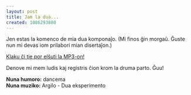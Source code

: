```yaml
---
layout: post
title: Jam la dua...
created: 1086293880
---
```

Jen estas la komenco de mia dua komponaĵo.  (Mi finos ĝin morgaŭ.  Ĝuste nun mi devas iom prilabori mian disertaĵon.)

[Klaku ĉi tie por elŝuti la MP3-on!](/files/Argilo%20-%20Dua%20eksperimento.mp3)

Denove mi mem ludis kaj registris ĉion krom la druma parto.  Ĝuu!

**Nuna humoro:** dancema  
**Nuna muziko:** Argilo - Dua eksperimento
